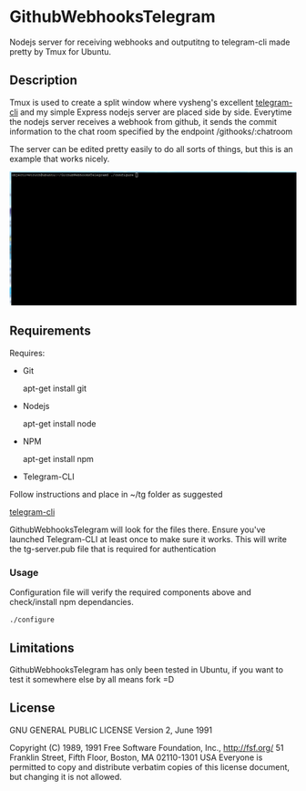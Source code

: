 # GithubWebhooksTelegram

Nodejs server for receiving webhooks and outputitng to telegram-cli made pretty by Tmux for Ubuntu.

## Description


Tmux is used to create a split window where vysheng's excellent [telegram-cli](https://github.com/vysheng/tg) and my simple Express nodejs server are placed side by side.
Everytime the nodejs server receives a webhook from github, it sends the commit information to the chat room specified by the endpoint /githooks/:chatroom

The server can be edited pretty easily to do all sorts of things, but this is an example that works nicely.

![GithubWebhooksTelegramExample](/gif/githubwebhookstelegramexample.gif?raw=true "GithubWebhooksTelegram Example")

## Requirements

Requires:

* Git

    apt-get install git

* Nodejs

    apt-get install node

* NPM

    apt-get install npm

* Telegram-CLI

Follow instructions and place in ~/tg folder as suggested

[telegram-cli](https://github.com/vysheng/tg)

GithubWebhooksTelegram will look for the files there.
Ensure you've launched Telegram-CLI at least once to make sure it works.
This will write the tg-server.pub file that is required for authentication


### Usage 

Configuration file will verify the required components above and check/install npm dependancies.

    ./configure

## Limitations

GithubWebhooksTelegram has only been tested in Ubuntu, if you want to test it somewhere else by all means fork =D

## License

GNU GENERAL PUBLIC LICENSE
                       Version 2, June 1991

 Copyright (C) 1989, 1991 Free Software Foundation, Inc., <http://fsf.org/>
 51 Franklin Street, Fifth Floor, Boston, MA 02110-1301 USA
 Everyone is permitted to copy and distribute verbatim copies
 of this license document, but changing it is not allowed.

